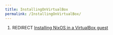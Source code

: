 ```yaml
---
title: InstallingOnVirtualBox
permalink: /InstallingOnVirtualBox/
---
```


1.  REDIRECT [Installing NixOS in a VirtualBox guest](/Installing_NixOS_in_a_VirtualBox_guest "wikilink")
